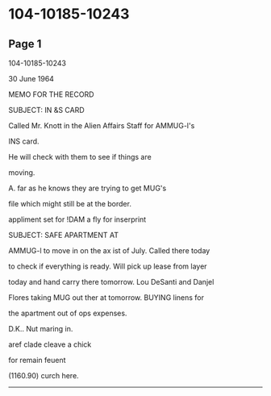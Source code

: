 # 104-10185-10243

## Page 1

104-10185-10243

30 June 1964

MEMO FOR THE RECORD

SUBJECT: IN &S CARD

Called Mr. Knott in the Alien Affairs Staff for AMMUG-l's

INS card.

He will check with them to see if things are

moving.

A. far as he knows they are trying to get MUG's

file which might still be at the border.

appliment set for !DAM a fly for inserprint

SUBJECT: SAFE APARTMENT AT

AMMUG-l to move in on the ax ist of July. Called there today

to check if everything is ready. Will pick up lease from layer

today and hand carry there tomorrow. Lou DeSanti and Danjel

Flores taking MUG out ther at tomorrow. BUYING linens for

the apartment out of ops expenses.

D.K.. Nut maring in.

aref clade cleave a chick

for remain feuent

(1160.90) curch here.

---

